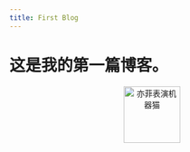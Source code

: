 ```yaml
---
title: First Blog
---
```

# 这是我的第一篇博客。
<center>
<img src="http://ww2.sinaimg.cn/bmiddle/88070423gw1ep30aw8an7g204d04gkgd.gif" width="100" height="100" alt="亦菲表演机器猫"/>
</center>